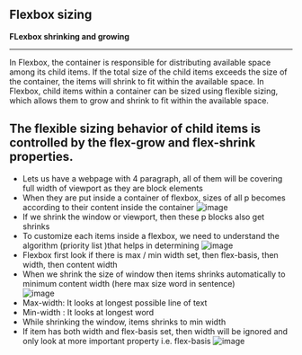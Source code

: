 ## Flexbox sizing
**FLexbox shrinking and growing**

---

In Flexbox, the container is responsible for distributing available space among its child items. If the total size of the child items exceeds the size of the container, the items will shrink to fit within the available space.
In Flexbox, child items within a container can be sized using flexible sizing, which allows them to grow and shrink to fit within the available space.

The flexible sizing behavior of child items is controlled by the flex-grow and flex-shrink properties.
---

- Lets us have a webpage with 4 paragraph, all of them will be covering full width of viewport as they are block elements
- When they are put inside a container of flexbox, sizes of all p becomes according to their content inside the container
![image](https://user-images.githubusercontent.com/125631878/235948055-a25fda9c-709a-4129-9280-f7ad129493c4.png)
- If we shrink the window or viewport, then these p blocks also get shrinks
- To customize each items inside a flexbox, we need to understand the algorithm (priority list )that helps in determining 
![image](https://user-images.githubusercontent.com/125631878/235947792-a8a5e0da-280a-42f4-951a-60e6765d3d69.png)
- Flexbox first look if there is max / min width set, then flex-basis, then width, then content width
- When we shrink the size of window then items shrinks automatically to minimum content width (here max size word in sentence)  
![image](https://user-images.githubusercontent.com/125631878/235954729-2c90f394-d591-4a02-be19-d0ea4e1188a5.png)
- Max-width: It looks at longest possible line of text 
- Min-width : It looks at longest word
- While shrinking the window, items shrinks to min width
- If item has both width and flex-basis set, then width will be ignored and only look at more important property i.e. flex-basis
![image](https://user-images.githubusercontent.com/125631878/235957979-99725640-c097-4215-8cf7-876149fe77ad.png)

